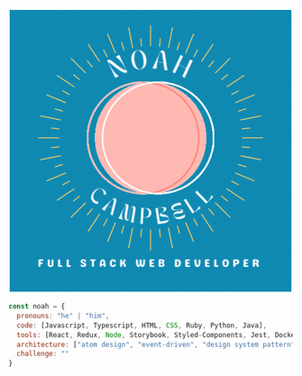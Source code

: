 <p align="center">
  <img src="images/NoahCampbellHeader.gif" alt="animated" />
</p>


```javascript
const noah = {
  pronouns: "he" | "him",
  code: [Javascript, Typescript, HTML, CSS, Ruby, Python, Java],
  tools: [React, Redux, Node, Storybook, Styled-Components, Jest, Docker],
  architecture: ["atom design", "event-driven", "design system pattern"],
  challenge: ""
}
```
